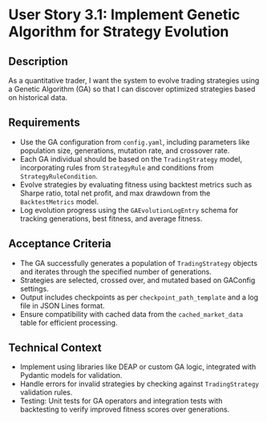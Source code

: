 # User Story 3.1: Implement Genetic Algorithm for Strategy Evolution

## Description
As a quantitative trader, I want the system to evolve trading strategies using a Genetic Algorithm (GA) so that I can discover optimized strategies based on historical data.

## Requirements
- Use the GA configuration from `config.yaml`, including parameters like population size, generations, mutation rate, and crossover rate.
- Each GA individual should be based on the `TradingStrategy` model, incorporating rules from `StrategyRule` and conditions from `StrategyRuleCondition`.
- Evolve strategies by evaluating fitness using backtest metrics such as Sharpe ratio, total net profit, and max drawdown from the `BacktestMetrics` model.
- Log evolution progress using the `GAEvolutionLogEntry` schema for tracking generations, best fitness, and average fitness.

## Acceptance Criteria
- The GA successfully generates a population of `TradingStrategy` objects and iterates through the specified number of generations.
- Strategies are selected, crossed over, and mutated based on GAConfig settings.
- Output includes checkpoints as per `checkpoint_path_template` and a log file in JSON Lines format.
- Ensure compatibility with cached data from the `cached_market_data` table for efficient processing.

## Technical Context
- Implement using libraries like DEAP or custom GA logic, integrated with Pydantic models for validation.
- Handle errors for invalid strategies by checking against `TradingStrategy` validation rules.
- Testing: Unit tests for GA operators and integration tests with backtesting to verify improved fitness scores over generations.